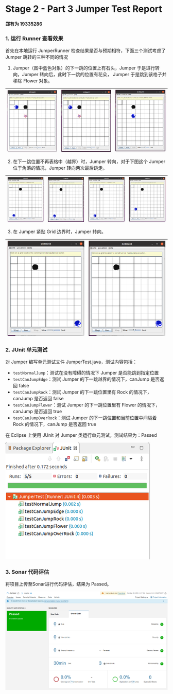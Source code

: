 # Stage 2 - Part 3 Jumper Test Report

**郑有为 19335286**

### 1. 运行 Runner 查看效果

首先在本地运行 JumperRunner 检查结果是否与预期相符，下面三个测试考虑了 Jumper 跳转的三种不同的情况

1. Jumper（图中蓝色对象）的下一跳的位置上有石头，Jumper 于是进行转向，Jumper 转向后，此时下一跳的位置有花朵， Jumper 于是跳到该格子并移除 Flower 对象。

| ![image-20220717223322413](Image/image-20220717223322413.png) | ![image-20220717223332069](Image/image-20220717223332069.png) | ![image-20220717223344034](Image/image-20220717223344034.png) |
| ------------------------------------------------------------ | ------------------------------------------------------------ | ------------------------------------------------------------ |

2. 在下一跳位置不再表格中（越界）时，Jumper 转向，对于下图这个 Jumper 位于角落的情况，Jumper 转向两次最后跳走。

| ![image-20220717223401114](Image/image-20220717223401114.png) | ![image-20220717223413091](Image/image-20220717223413091.png) | ![image-20220717223423395](Image/image-20220717223423395.png) | ![image-20220717223436531](Image/image-20220717223436531.png) |
| ------------------------------------------------------------ | ------------------------------------------------------------ | ------------------------------------------------------------ | ------------------------------------------------------------ |

3. 在 Jumper 紧贴 Grid 边界时，Jumper 转向。

| ![image-20220717223446172](Image/image-20220717223446172.png) | ![image-20220717223459690](Image/image-20220717223459690.png) |
| ------------------------------------------------------------ | ------------------------------------------------------------ |

### 2. JUnit 单元测试

对 Jumper 编写单元测试文件 JumperTest.java，测试内容包括：

* `testNormalJump`：测试在没有障碍的情况下 Jumper 是否能跳到指定位置
* `testCanJumpEdge`：测试 Jumper 的下一跳越界的情况下，canJump 是否返回 false
* `testCanJumpRock`：测试 Jumper 的下一跳位置里有 Rock 的情况下，canJump 是否返回 false
* `testCanJumpFlower`：测试 Jumper 的下一跳位置里有 Flower 的情况下，canJump 是否返回 true
* `testCanJumpOverRock`：测试 Jumper 的下一跳位置和当前位置中间隔着 Rock 的情况下，canJump 是否返回 true

在 Eclipse 上使用 JUnit 对 Jumper 类运行单元测试，测试结果为：Passed

![image-20220717223519381](Image/image-20220717223519381.png)

### 3. Sonar 代码评估

将项目上传至Sonar进行代码评估，结果为 Passed。

![image-20220717223527739](Image/image-20220717223527739.png)